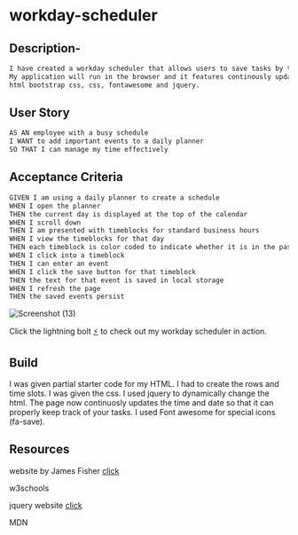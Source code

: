 # workday-scheduler

## Description-
```md
I have created a workday scheduler that allows users to save tasks by the hour. 
My application will run in the browser and it features continously updating 
html bootstrap css, css, fontawesome and jquery.
```

## User Story

```md
AS AN employee with a busy schedule
I WANT to add important events to a daily planner
SO THAT I can manage my time effectively
```

## Acceptance Criteria

```md
GIVEN I am using a daily planner to create a schedule
WHEN I open the planner
THEN the current day is displayed at the top of the calendar
WHEN I scroll down
THEN I am presented with timeblocks for standard business hours
WHEN I view the timeblocks for that day
THEN each timeblock is color coded to indicate whether it is in the past, present, or future
WHEN I click into a timeblock
THEN I can enter an event
WHEN I click the save button for that timeblock
THEN the text for that event is saved in local storage
WHEN I refresh the page
THEN the saved events persist
```

![Screenshot (13)](https://user-images.githubusercontent.com/102045473/181022667-be7b9c10-eeeb-4c70-bbd7-4e73d40543de.png)

Click the lightning bolt [⚡](https://cykj40.github.io/workday-scheduler/) to check out my workday scheduler in action.

## Build
I was given partial starter code for my HTML. I had to create the rows and time slots.
I was given the css. 
I used jquery to dynamically change the html. The page now continuosly 
updates the time and date so that it can properly keep track of your tasks. 
I used Font awesome for special icons (fa-save).

## Resources 
website by James Fisher [click](https://www.james-fisher-web-developer.com/pages/workday-scheduler.html)


w3schools 


jquery website [click](https://jquery.com/)

MDN

